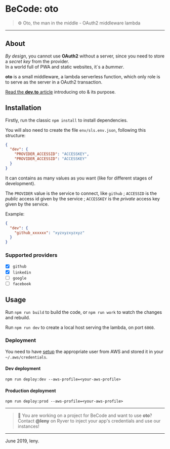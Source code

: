 # BeCode: oto

> ⚙️ Oto, the man in the middle - OAuth2 middleware lambda

* * *

## About

_By design_, you cannot use **OAuth2** without a server, since you need to store a _secret key_ from the provider.  
In a world full of PWA and static websites, it´s a _bummer_.

**oto** is a small middleware, a lambda serverless function, which only role is to serve as the server in a OAuth2 transaction.

[Read the **dev.to** article](https://dev.to/leny/introducing-oto-the-man-in-the-middle-52go) introducing oto & its purpose.

## Installation

Firstly, run the classic `npm install` to install dependencies.

You will also need to create the file `env/sls.env.json`, following this structure:

```json
{
  "dev": {
    "PROVIDER_ACCESSID": "ACCESSKEY",
    "PROVIDER_ACCESSID": "ACCESSKEY"
  }
}
```

It can contains as many values as you want (like for different stages of development).

The `PROVIDER` value is the service to connect, like `github` ; `ACCESSID` is the *public* access id given by the service ; `ACCESSKEY` is the *private* access key given by the service.

Example:

```json
{
  "dev": {
    "github_xxxxxx": "xyzxyzxyzxyz"
  }
}
```

### Supported providers

- [x] `github`
- [x] `linkedin`
- [ ] `google`
- [ ] `facebook`

## Usage

Run `npm run build` to build the code, or `npm run work` to watch the changes and rebuild.

Run `npm run dev` to create a local host serving the lambda, on port `6060`.

### Deployment

You need to have [setup](https://serverless.com/framework/docs/providers/aws/guide/credentials/) the appropriate user from AWS and stored it in your `~/.aws/credentials`.

#### Dev deployment

	npm run deploy:dev --aws-profile=<your-aws-profile>

#### Production deployment

	npm run deploy:prod --aws-profile=<your-aws-profile>
	
* * * 

> 🤟 You are working on a project for BeCode and want to use **oto**?  
> Contact **@leny** on Ryver to inject your app's credentials and use our instances!

* * *

June 2019, leny.
